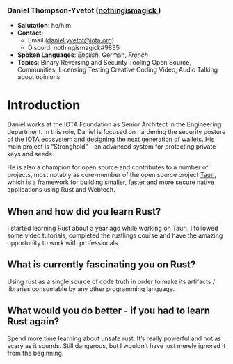 ### Daniel Thompson-Yvetot ([nothingismagick ](https://github.com/nothingismagick))
* **Salutation**: he/him
* **Contact**: 
	* Email ([daniel.yvetot@iota.org](mailto:daniel.yvetot@iota.org))
	* Discord: nothingismagick#9835
* **Spoken Languages**: _English_, German, *French*
* **Topics**: 
Binary Reversing and Security Tooling
Open Source, Communities, Licensing 
Testing
Creative Coding
Video, Audio
Talking about opinions

# Introduction
Daniel works at the IOTA Foundation as Senior Architect in the Engineering department. In this role, Daniel is focused on hardening the security posture of the IOTA ecosystem and designing the next generation of wallets. His main project is “Stronghold” - an advanced system for protecting private keys and seeds.

He is also a champion for open source and contributes to a number of projects, most notably as core-member of the open source project [Tauri](https://tauri.studio), which is a framework for building smaller, faster and more secure native applications using Rust and Webtech.

## When and how did you learn Rust? 
I started learning Rust about a year ago while working on Tauri. I followed some video tutorials, completed the rustlings course and have the amazing opportunity to work with professionals.

## What is currently fascinating you on Rust?
Using rust as a single source of code truth in order to make its artifacts / libraries consumable by any other programming language.

## What would you do better - if you had to learn Rust again?
Spend more time learning about unsafe rust. It’s really powerful and not as scary as it sounds. Still dangerous, but I wouldn’t have just merely ignored it from the beginning.
